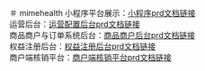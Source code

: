 ＃ mimehealth
小程序平台展示：[小程序prd文档链接](https://leoye1900.github.io/mimehealth/第一期需求/prd/用户端prd/)<br/>
运营后台：[运营配置后台prd文档链接](https://leoye1900.github.io/mimehealth/第一期需求/prd/运营配置prd/)<br/>
商品商户与订单系统后台：[商品商户后台prd文档链接](https://leoye1900.github.io/mimehealth/第二期需求/大健康第二期prd/CRM)<br/>
权益注册后台：[权益注册后台prd文档链接](https://leoye1900.github.io/mimehealth/第二期需求/大健康第二期prd/权益与注册)<br/>
商户端核销平台：[商户端核销平台prd文档链接](https://leoye1900.github.io/mimehealth/第二期需求/大健康第二期prd/B端商户/)<br/>
